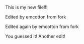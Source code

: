 This is my new file!!!

Edited by emcotton from fork

Edited again by emcotton from fork

You guessed it!  Another edit!
